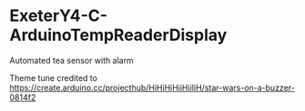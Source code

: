 # ExeterY4-C-ArduinoTempReaderDisplay
Automated tea sensor with alarm

Theme tune credited to https://create.arduino.cc/projecthub/HiHiHiHiiHiiIiH/star-wars-on-a-buzzer-0814f2
